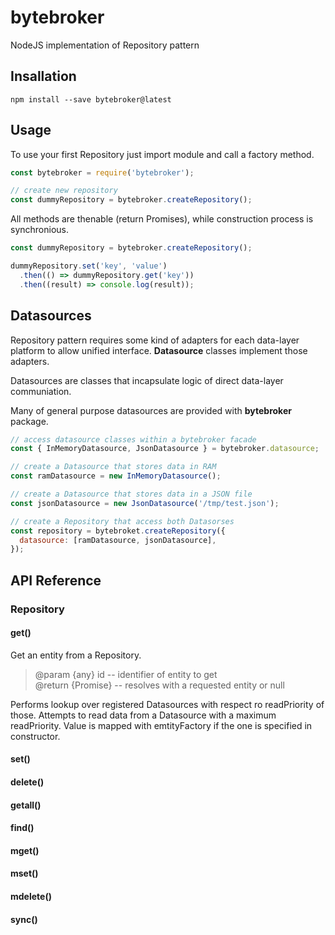 # bytebroker
NodeJS implementation of Repository pattern

## Insallation

`npm install --save bytebroker@latest`

## Usage

To use your first Repository just import module and call a factory method.

```javascript
const bytebroker = require('bytebroker');

// create new repository
const dummyRepository = bytebroker.createRepository();
```

All methods are thenable (return Promises), while construction process is synchronious.

```javascript
const dummyRepository = bytebroker.createRepository();

dummyRepository.set('key', 'value')
  .then(() => dummyRepository.get('key'))
  .then((result) => console.log(result));
```

## Datasources

Repository pattern requires some kind of adapters for each data-layer platform to allow unified interface. **Datasource** classes implement those adapters.

Datasources are classes that incapsulate logic of direct data-layer communiation.

Many of general purpose datasources are provided with **bytebroker** package.

```javascript
// access datasource classes within a bytebroker facade
const { InMemoryDatasource, JsonDatasource } = bytebroker.datasource;

// create a Datasource that stores data in RAM
const ramDatasource = new InMemoryDatasource();

// create a Datasource that stores data in a JSON file
const jsonDatasource = new JsonDatasource('/tmp/test.json');

// create a Repository that access both Datasorses
const repository = bytebroket.createRepository({
  datasource: [ramDatasource, jsonDatasource],
});
```

## API Reference

### Repository

#### get()

Get an entity from a Repository.

> @param  {any} id   -- identifier of entity to get <br>
> @return {Promise}  -- resolves with a requested entity or null

Performs lookup over registered Datasources with respect ro readPriority of those.
Attempts to read data from a Datasource with a maximum readPriority.
Value is mapped with emtityFactory if the one is specified in constructor.

#### set()

#### delete()

#### getall()

#### find()

#### mget()

#### mset()

#### mdelete()

#### sync()
